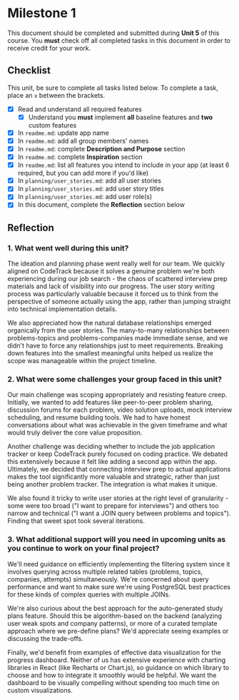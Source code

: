 # Milestone 1

This document should be completed and submitted during **Unit 5** of this course. You **must** check off all completed tasks in this document in order to receive credit for your work.

## Checklist

This unit, be sure to complete all tasks listed below. To complete a task, place an `x` between the brackets.

- [x] Read and understand all required features
  - [x] Understand you **must** implement **all** baseline features and **two** custom features
- [x] In `readme.md`: update app name
- [x] In `readme.md`: add all group members' names
- [x] In `readme.md`: complete **Description and Purpose** section
- [x] In `readme.md`: complete **Inspiration** section
- [x] In `readme.md`: list all features you intend to include in your app (at least 6 required, but you can add more if you'd like)
- [x] In `planning/user_stories.md`: add all user stories
- [x] In `planning/user_stories.md`: add user story titles
- [x] In `planning/user_stories.md`: add user role(s)
- [x] In this document, complete the **Reflection** section below

## Reflection

### 1. What went well during this unit?

The ideation and planning phase went really well for our team. We quickly aligned on CodeTrack because it solves a genuine problem we're both experiencing during our job search - the chaos of scattered interview prep materials and lack of visibility into our progress. The user story writing process was particularly valuable because it forced us to think from the perspective of someone actually using the app, rather than jumping straight into technical implementation details.

We also appreciated how the natural database relationships emerged organically from the user stories. The many-to-many relationships between problems-topics and problems-companies made immediate sense, and we didn't have to force any relationships just to meet requirements. Breaking down features into the smallest meaningful units helped us realize the scope was manageable within the project timeline.

### 2. What were some challenges your group faced in this unit?

Our main challenge was scoping appropriately and resisting feature creep. Initially, we wanted to add features like peer-to-peer problem sharing, discussion forums for each problem, video solution uploads, mock interview scheduling, and resume building tools. We had to have honest conversations about what was achievable in the given timeframe and what would truly deliver the core value proposition.

Another challenge was deciding whether to include the job application tracker or keep CodeTrack purely focused on coding practice. We debated this extensively because it felt like adding a second app within the app. Ultimately, we decided that connecting interview prep to actual applications makes the tool significantly more valuable and strategic, rather than just being another problem tracker. The integration is what makes it unique.

We also found it tricky to write user stories at the right level of granularity - some were too broad ("I want to prepare for interviews") and others too narrow and technical ("I want a JOIN query between problems and topics"). Finding that sweet spot took several iterations.

### 3. What additional support will you need in upcoming units as you continue to work on your final project?

We'll need guidance on efficiently implementing the filtering system since it involves querying across multiple related tables (problems, topics, companies, attempts) simultaneously. We're concerned about query performance and want to make sure we're using PostgreSQL best practices for these kinds of complex queries with multiple JOINs.

We're also curious about the best approach for the auto-generated study plans feature. Should this be algorithm-based on the backend (analyzing user weak spots and company patterns), or more of a curated template approach where we pre-define plans? We'd appreciate seeing examples or discussing the trade-offs.

Finally, we'd benefit from examples of effective data visualization for the progress dashboard. Neither of us has extensive experience with charting libraries in React (like Recharts or Chart.js), so guidance on which library to choose and how to integrate it smoothly would be helpful. We want the dashboard to be visually compelling without spending too much time on custom visualizations.